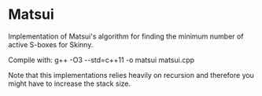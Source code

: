 # Matsui
Implementation of Matsui's algorithm for finding the minimum number of active S-boxes for Skinny.

Compile with:
g++ -O3 --std=c++11 -o matsui matsui.cpp

Note that this implementations relies heavily on recursion and therefore you might have to increase the stack size.
